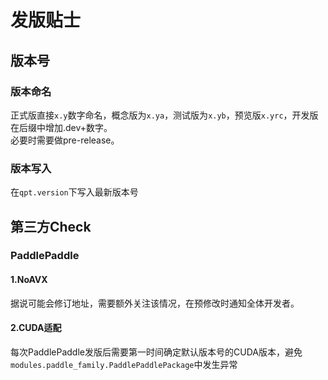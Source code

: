 # 发版贴士

## 版本号
### 版本命名
正式版直接`x.y`数字命名，概念版为`x.ya`，测试版为`x.yb`，预览版`x.yrc`，开发版在后缀中增加.dev+数字。  
必要时需要做pre-release。
### 版本写入
在`qpt.version`下写入最新版本号
## 第三方Check
### PaddlePaddle
#### 1.NoAVX
据说可能会修订地址，需要额外关注该情况，在预修改时通知全体开发者。
#### 2.CUDA适配
每次PaddlePaddle发版后需要第一时间确定默认版本号的CUDA版本，避免`modules.paddle_family.PaddlePaddlePackage`中发生异常